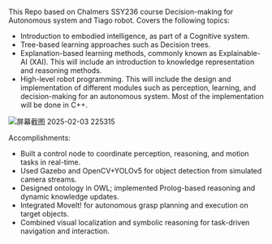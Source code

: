 This Repo based on Chalmers SSY236 course Decision-making for Autonomous system and Tiago robot.
Covers the following topics:
* Introduction to embodied intelligence, as part of a Cognitive system.
* Tree-based learning approaches such as Decision trees.
* Explanation-based learning methods, commonly known as Explainable-AI (XAI). This will include an introduction to knowledge representation and reasoning methods.
* High-level robot programming. This will include the design and implementation of different modules such as perception, learning, and decision-making for an autonomous system. Most of the implementation will be done in C++.

 
![屏幕截图 2025-02-03 225315](https://github.com/user-attachments/assets/f271e1bf-3c23-4b04-a223-36d8643ea2d8)

Accomplishments:
* Built a control node to coordinate perception, reasoning, and motion tasks in real-time.
* Used Gazebo and OpenCV+YOLOv5 for object detection from simulated camera streams.
* Designed ontology in OWL; implemented Prolog-based reasoning and dynamic knowledge updates.
* Integrated MoveIt! for autonomous grasp planning and execution on target objects.
* Combined visual localization and symbolic reasoning for task-driven navigation and interaction.
